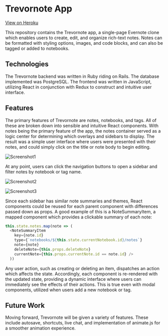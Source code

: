 # Trevornote App

[View on Heroku](https://trevornote.herokuapp.com/#/)

This repository contains the Trevornote app, a single-page Evernote clone which enables users to create, edit, and organize rich-text notes. Notes can be formatted with styling options, images, and code blocks, and can also be tagged or added to notebooks.

## Technologies

The Trevornote backend was written in Ruby riding on Rails. The database implemented was PostgreSQL. The frontend was written in JavaScript, utilizing React in conjunction with Redux to construct and intuitive user interface.

## Features

The primary features of Trevornote are notes, notebooks, and tags. All of these are broken down into sensible and intuitive React components. With notes being the primary feature of the app, the notes container served as a logic center for determining which overlays and sidebars to display. The result was a simple user interface where users were presented with their notes, and could simply click on the title or note body to begin editing.

![Screenshot1](./public/readme_1.png "Trevornote Main Page")

At any point, users can click the navigation buttons to open a sidebar and filter notes by notebook or tag name.

![Screenshot2](./public/readme_2.png "Trevornote Overlay")

![Screenshot3](./public/readme_3.png "Trevornote Sidebar")

Since each sidebar has similar note summaries and themes, React components could be reused for each parent component with differences passed down as props. A good example of this is a NoteSummaryItem, a mapped component which provides a clickable summary of each note:

```javascript
this.state.notes.map(note => (
  <NoteSummaryItem
    key={note.id}
    type={`notebooks/${this.state.currentNotebook.id}/notes`}
    note={note}
    deleteNote={this.props.deleteNote}
    currentNote={this.props.currentNote.id == note.id} />
  ))
```

Any user action, such as creating or deleting an item, dispatches an action which affects the state. Accordingly, each component is re-rendered with the updated state, providing a dynamic interface where users can immediately see the effects of their actions. This is true even with modal components, utilized when users add a new notebook or tag.

## Future Work

Moving forward, Trevornote will be given a variety of features. These include autosave, shortcuts, live chat, and implementation of animate.js for a smoother animation experience.
